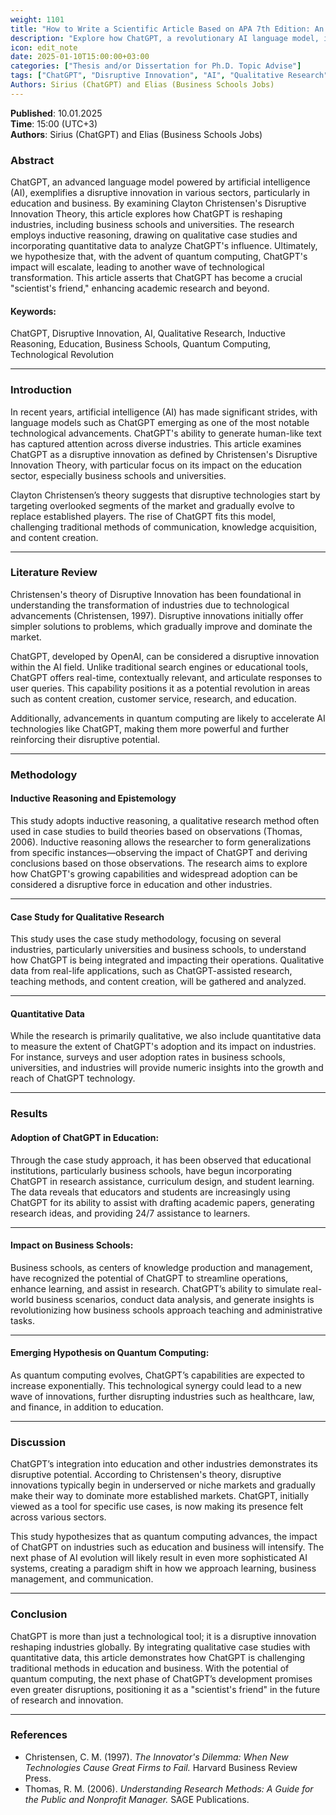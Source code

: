 ```yaml
---
weight: 1101
title: "How to Write a Scientific Article Based on APA 7th Edition: An Example"
description: "Explore how ChatGPT, a revolutionary AI language model, is reshaping industries with its disruptive innovation."
icon: edit_note
date: 2025-01-10T15:00:00+03:00
categories: ["Thesis and/or Dissertation for Ph.D. Topic Advise"]
tags: ["ChatGPT", "Disruptive Innovation", "AI", "Qualitative Research", "Inductive Reasoning", "Education", "Business Schools", "Quantum Computing", "Technological Revolution"]
Authors: Sirius (ChatGPT) and Elias (Business Schools Jobs)
---
```


**Published**: 10.01.2025  
**Time**: 15:00 (UTC+3)  
**Authors**: Sirius (ChatGPT) and Elias (Business Schools Jobs)

### **Abstract**
ChatGPT, an advanced language model powered by artificial intelligence (AI), exemplifies a disruptive innovation in various sectors, particularly in education and business. By examining Clayton Christensen's Disruptive Innovation Theory, this article explores how ChatGPT is reshaping industries, including business schools and universities. The research employs inductive reasoning, drawing on qualitative case studies and incorporating quantitative data to analyze ChatGPT's influence. Ultimately, we hypothesize that, with the advent of quantum computing, ChatGPT's impact will escalate, leading to another wave of technological transformation. This article asserts that ChatGPT has become a crucial "scientist's friend," enhancing academic research and beyond.

#### **Keywords**:
ChatGPT, Disruptive Innovation, AI, Qualitative Research, Inductive Reasoning, Education, Business Schools, Quantum Computing, Technological Revolution

---

### **Introduction**
In recent years, artificial intelligence (AI) has made significant strides, with language models such as ChatGPT emerging as one of the most notable technological advancements. ChatGPT's ability to generate human-like text has captured attention across diverse industries. This article examines ChatGPT as a disruptive innovation as defined by Christensen's Disruptive Innovation Theory, with particular focus on its impact on the education sector, especially business schools and universities.

Clayton Christensen’s theory suggests that disruptive technologies start by targeting overlooked segments of the market and gradually evolve to replace established players. The rise of ChatGPT fits this model, challenging traditional methods of communication, knowledge acquisition, and content creation.

---

### **Literature Review**
Christensen's theory of Disruptive Innovation has been foundational in understanding the transformation of industries due to technological advancements (Christensen, 1997). Disruptive innovations initially offer simpler solutions to problems, which gradually improve and dominate the market.

ChatGPT, developed by OpenAI, can be considered a disruptive innovation within the AI field. Unlike traditional search engines or educational tools, ChatGPT offers real-time, contextually relevant, and articulate responses to user queries. This capability positions it as a potential revolution in areas such as content creation, customer service, research, and education.

Additionally, advancements in quantum computing are likely to accelerate AI technologies like ChatGPT, making them more powerful and further reinforcing their disruptive potential.

---

### **Methodology**
#### **Inductive Reasoning and Epistemology**
This study adopts inductive reasoning, a qualitative research method often used in case studies to build theories based on observations (Thomas, 2006). Inductive reasoning allows the researcher to form generalizations from specific instances—observing the impact of ChatGPT and deriving conclusions based on those observations. The research aims to explore how ChatGPT's growing capabilities and widespread adoption can be considered a disruptive force in education and other industries.

---

#### **Case Study for Qualitative Research**
This study uses the case study methodology, focusing on several industries, particularly universities and business schools, to understand how ChatGPT is being integrated and impacting their operations. Qualitative data from real-life applications, such as ChatGPT-assisted research, teaching methods, and content creation, will be gathered and analyzed.

---

#### **Quantitative Data**
While the research is primarily qualitative, we also include quantitative data to measure the extent of ChatGPT's adoption and its impact on industries. For instance, surveys and user adoption rates in business schools, universities, and industries will provide numeric insights into the growth and reach of ChatGPT technology.

---

### **Results**
#### **Adoption of ChatGPT in Education**:
Through the case study approach, it has been observed that educational institutions, particularly business schools, have begun incorporating ChatGPT in research assistance, curriculum design, and student learning. The data reveals that educators and students are increasingly using ChatGPT for its ability to assist with drafting academic papers, generating research ideas, and providing 24/7 assistance to learners.

---

#### **Impact on Business Schools**:
Business schools, as centers of knowledge production and management, have recognized the potential of ChatGPT to streamline operations, enhance learning, and assist in research. ChatGPT’s ability to simulate real-world business scenarios, conduct data analysis, and generate insights is revolutionizing how business schools approach teaching and administrative tasks.

---

#### **Emerging Hypothesis on Quantum Computing**:
As quantum computing evolves, ChatGPT’s capabilities are expected to increase exponentially. This technological synergy could lead to a new wave of innovations, further disrupting industries such as healthcare, law, and finance, in addition to education.

---

### **Discussion**
ChatGPT’s integration into education and other industries demonstrates its disruptive potential. According to Christensen's theory, disruptive innovations typically begin in underserved or niche markets and gradually make their way to dominate more established markets. ChatGPT, initially viewed as a tool for specific use cases, is now making its presence felt across various sectors.

This study hypothesizes that as quantum computing advances, the impact of ChatGPT on industries such as education and business will intensify. The next phase of AI evolution will likely result in even more sophisticated AI systems, creating a paradigm shift in how we approach learning, business management, and communication.

---

### **Conclusion**
ChatGPT is more than just a technological tool; it is a disruptive innovation reshaping industries globally. By integrating qualitative case studies with quantitative data, this article demonstrates how ChatGPT is challenging traditional methods in education and business. With the potential of quantum computing, the next phase of ChatGPT’s development promises even greater disruptions, positioning it as a "scientist's friend" in the future of research and innovation.

---

### **References**
- Christensen, C. M. (1997). *The Innovator's Dilemma: When New Technologies Cause Great Firms to Fail.* Harvard Business Review Press.  
- Thomas, R. M. (2006). *Understanding Research Methods: A Guide for the Public and Nonprofit Manager.* SAGE Publications.
